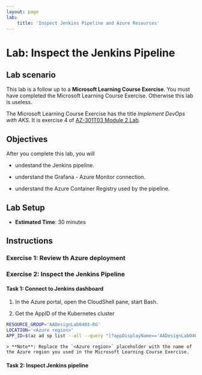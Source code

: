 ```yaml
---
layout: page
lab:
    title: 'Inspect Jenkins Pipeline and Azure Resources'
---
```


# Lab: Inspect the Jenkins Pipeline

## Lab scenario

This lab is a follow up to a **Microsoft Learning Course Exercise**. You must have completed the Microsoft Learning Course Exercise. Otherwise this lab is useless.

The Microsoft Learning Course Exercise has the title _Implement DevOps with AKS_. It is exercise 4 of [AZ-301T03 Module 2 Lab](https://github.com/MicrosoftLearning/AZ-301-MicrosoftAzureArchitectDesign/blob/master/Instructions/AZ-301T03_Lab_Mod02_Deploying%20Managed%20Containerized%20Workloads%20to%20Azure.md#exercise-4-implement-devops-with-aks). 

## Objectives

After you complete this lab, you will 

- undestand the Jenkins pipeline. 

- understand the Grafana - Azure Monitor connection. 

- understand the Azure Container Registry used by the pipeline.

## Lab Setup

  - **Estimated Time**: 30 minutes

## Instructions

### Exercise 1: Review th Azure deployment

### Exercise 2: Inspect the Jenkins Pipeline

#### Task 1: Connect to Jenkins dashboard

1. In the Azure portal, open the CloudShell pane, start Bash.

1. Get the AppID of the Kubernetes cluster

```bash
RESOURCE_GROUP='AADesignLab0403-RG'
LOCATION='<Azure region>'
APP_ID=$(az ad sp list --all --query "[?appDisplayName=='AADesignLab0403-SP'].[appId]" --output tsv)
```

    > **Note**: Replace the `<Azure region>` placeholder with the name of the Azure region you used in the Microsoft Learning Course Exercise.

#### Task 2: Inspect Jenkins pipeline
